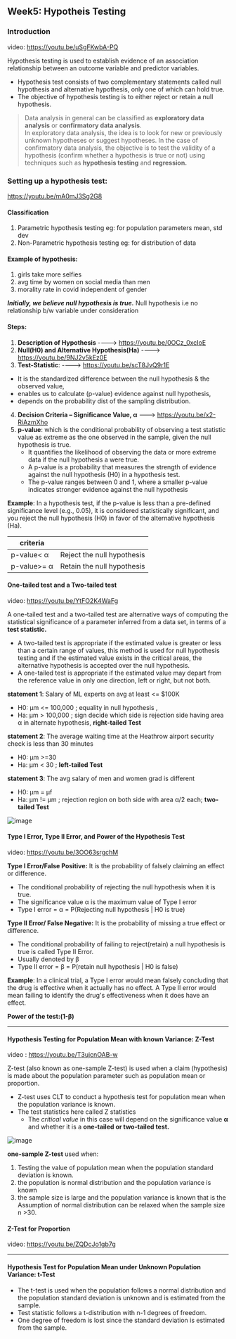 ## Week5: Hypotheis Testing

### Introduction
video: https://youtu.be/uSgFKwbA-PQ

Hypothesis testing is used to establish evidence of an association relationship between an outcome variable and predictor variables.

- Hypothesis test consists of two complementary statements called null hypothesis and alternative hypothesis, only one of which can hold true.
- The objective of hypothesis testing is to either reject or retain a null hypothesis.

> Data analysis in general can be classified as **exploratory data analysis** or **confirmatory data analysis**.<br/>
>  In exploratory data analysis, the idea is to look for new or previously unknown hypotheses or suggest hypotheses. In the case of confirmatory data analysis, the objective is to test the validity of a hypothesis (confirm whether a hypothesis is true or not) using techniques such as **hypothesis testing** and **regression.**

### Setting up a hypothesis test: 
https://youtu.be/mA0mJ3Sg2G8

#### Classification
1. Parametric hypothesis testing eg: for population parameters mean, std dev
2. Non-Parametric hypothesis testing  eg: for distribution of data

#### Example of hypothesis:
1. girls take more selfies
2. avg time by women on social media than men
3. morality rate in covid independent of gender

***Initially, we believe null hypothesis is true.***
Null hypothesis i.e no relationship b/w variable under consideration

#### Steps:
1. **Description of Hypothesis** ----> https://youtu.be/0OCz_0xcIoE
2. **Null(H0) and Alternative Hypothesis(Ha)**  ----> https://youtu.be/9NJ2v5kEz0E
3. **Test-Statistic**: ----> https://youtu.be/scT8JvQ9r1E
  - It is the standardized difference between the null hypothesis & the observed value, 
  - enables us to calculate (p-value) evidence against null hypothesis, 
  - depends on the probability dist of the sampling distribution.
4. **Decision Criteria – Significance Value, α** ---> https://youtu.be/x2-RiAzmXho
5. **p-value**: which is the conditional probability of observing a test statistic value as extreme as the one observed in the sample, given the null hypothesis is true.
    - It quantifies the likelihood of observing the data or more extreme data if the null hypothesis a were true.
    - A p-value is a probability that measures the strength of evidence against the null hypothesis (H0) in a hypothesis test.
    - The p-value ranges between 0 and 1, where a smaller p-value indicates stronger evidence against the null hypothesis

**Example**: In a hypothesis test, if the p-value is less than a pre-defined significance level (e.g., 0.05), it is considered statistically significant, and you reject the null hypothesis (H0) in favor of the alternative hypothesis (Ha).

|criteria |                  |
|-----------|------------------|
|p-value< α | Reject the null hypothesis |
|p-value>= α | Retain the null hypothesis |


#### One-tailed test and a Two-tailed test 
video: https://youtu.be/YtFO2K4WaFg

A one-tailed test and a two-tailed test are alternative ways of computing the statistical significance of a parameter inferred from a data set, in terms of a **test statistic.**

- A two-tailed test is appropriate if the estimated value is greater or less than a certain range of values, this method is used for null hypothesis testing and if the estimated value exists in the critical areas, the alternative hypothesis is accepted over the null hypothesis.
- A one-tailed test is appropriate if the estimated value may depart from the reference value in only one direction, left or right, but not both.

**statement 1**:  Salary of ML experts on avg at least <= $100K

- H0: µm <= 100,000  ; equality in null hypothesis ,
- Ha: µm >  100,000  ; sign decide which side is rejection side having area α in alternate hypothesis, **right-tailed Test**
  
**statement 2**:  The average waiting time at the Heathrow airport security check is less than 30 minutes

- H0: µm >=30
- Ha: µm < 30  ;  **left-tailed Test**

**statement 3**: The avg salary of men and women grad is different

- H0: µm = µf
- Ha: µm != µm ; rejection region on both side with area α/2 each; **two-tailed Test**

![image](https://github.com/dhirajmahato/Foundation_of_Data_Science_IIMB/assets/33785298/1063ff1a-5a7f-4e30-be71-0468d9296cf9)

#### Type I Error, Type II Error, and Power of the Hypothesis Test

video: https://youtu.be/3OO63srgchM

**Type I Error/False Positive:** It is the probability of falsely claiming an effect or difference.  
- The conditional probability of rejecting the null hypothesis when it is true.
- The significance value α is the maximum value of Type I error
- Type I error = α = P(Rejecting null hypothesis | H0 is true)

**Type II Error/ False Negative:**  It is the probability of missing a true effect or difference.
- The conditional probability of failing to reject(retain) a null hypothesis is true is called Type II Error.
- Usually denoted by β
- Type II error = β = P(retain null hypothesis | H0 is false)

**Example**: In a clinical trial, a Type I error would mean falsely concluding that the drug is
effective when it actually has no effect. A Type II error would mean failing to identify the
drug's effectiveness when it does have an effect.


**Power of the test:(1-β)**

***

#### Hypothesis Testing for Population Mean with known Variance: Z-Test
video : https://youtu.be/T3ujcnOAB-w

Z-test (also known as one-sample Z-test) is used when a claim (hypothesis) is made about the population parameter such as population mean or proportion. 
- Z-test uses CLT to conduct a hypothesis test for population mean when the population variance is known.
- The test statistics here called Z statistics
  - The *critical value* in this case will depend on the significance value **α** and whether it is a **one-tailed or two-tailed test.**

![image](https://github.com/dhirajmahato/Foundation_of_Data_Science_IIMB/assets/33785298/33b66c2f-66b0-421e-bed0-c0c5df713629)

**one-sample Z-test** used when:
1. Testing the value of population mean when the population standard deviation is known.
2. the population is normal distribution and the population variance is known
3. the sample size is large and the population variance is known that is the Assumption of normal distribution can be relaxed when the sample size n >30.

#### Z-Test for Proportion
video: https://youtu.be/ZQDcJo1gb7g

***
#### Hypothesis Test for Population Mean under Unknown Population Variance: t-Test

- The t-test is used when the population follows a normal distribution and the population standard deviation is unknown and is estimated from the sample.
- Test statistic follows a t-distribution with n-1 degrees of freedom.
- One degree of freedom is lost since the standard deviation is estimated from the sample.


